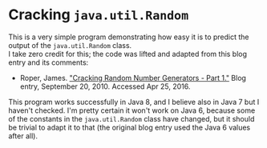 # Cracking `java.util.Random`

This is a very simple program demonstrating how easy it is to predict the output of the `java.util.Random` class.  
I take zero credit for this; the code was lifted and adapted from this blog entry and its comments:

* Roper, James.  ["Cracking Random Number Generators - Part 1."](https://jazzy.id.au/2010/09/20/cracking_random_number_generators_part_1.html)  Blog entry, September 20, 2010.  Accessed Apr 25, 2016. 

This program works successfully in Java 8, and I believe also in Java 7 but I haven't checked.  I'm pretty certain it
won't work on Java 6, because some of the constants in the `java.util.Random` class have changed, but it should be
trivial to adapt it to that (the original blog entry used the Java 6 values after all).